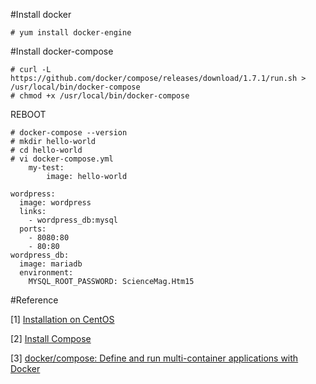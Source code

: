 #Install docker

```
# yum install docker-engine
```

#Install docker-compose

```
# curl -L https://github.com/docker/compose/releases/download/1.7.1/run.sh > /usr/local/bin/docker-compose
# chmod +x /usr/local/bin/docker-compose
```

REBOOT

```
# docker-compose --version
# mkdir hello-world
# cd hello-world
# vi docker-compose.yml
    my-test:
        image: hello-world
```

```
wordpress:
  image: wordpress
  links:
    - wordpress_db:mysql
  ports:
    - 8080:80
    - 80:80
wordpress_db:
  image: mariadb
  environment:
    MYSQL_ROOT_PASSWORD: ScienceMag.Htm15
```



#Reference

[1] [Installation on CentOS](https://docs.docker.com/engine/installation/linux/centos/)

[2] [Install Compose](https://docs.docker.com/compose/install/)

[3] [docker/compose: Define and run multi-container applications with Docker](https://github.com/docker/compose)